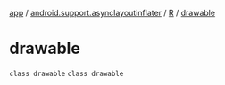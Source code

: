 [app](../../../index.md) / [android.support.asynclayoutinflater](../../index.md) / [R](../index.md) / [drawable](./index.md)

# drawable

`class drawable`
`class drawable`